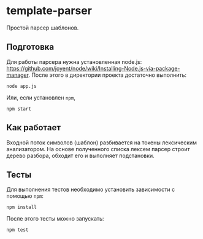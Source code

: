 template-parser
===============
Простой парсер шаблонов.

Подготовка
-------------------------
Для работы парсера нужна установленная node.js:
https://github.com/joyent/node/wiki/Installing-Node.js-via-package-manager.
После этого в директории проекта достаточно выполнить:

    node app.js
Или, если установлен `npm`,

    npm start
    
    
Как работает
-------------------------
Входной поток символов (шаблон) разбивается на токены лексическим анализатором. На основе полученного списка лексем парсер строит дерево разбора, обходит его и выполняет подстановки.

Тесты
-------------------------
Для выполнения тестов необходимо установить зависимости с помощью `npm`:

    npm install
После этого тесты можно запускать:

    npm test
